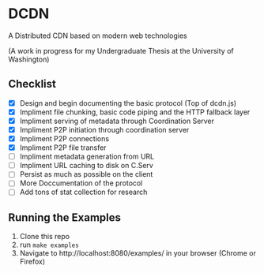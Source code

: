 # DCDN #

A Distributed CDN based on modern web technologies

(A work in progress for my Undergraduate Thesis at the University of Washington)

## Checklist ##
- [x] Design and begin documenting the basic protocol (Top of dcdn.js)
- [x] Impliment file chunking, basic code piping and the HTTP fallback layer
- [x] Impliment serving of metadata through Coordination Server
- [x] Impliment P2P initiation through coordination server
- [x] Impliment P2P connections
- [x] Impliment P2P file transfer
- [ ] Impliment metadata generation from URL
- [ ] Impliment URL caching to disk on C.Serv
- [ ] Persist as much as possible on the client
- [ ] More Doccumentation of the protocol
- [ ] Add tons of stat collection for research

## Running the Examples ##
1. Clone this repo
2. run `make examples`
3. Navigate to http://localhost:8080/examples/ in your browser (Chrome or Firefox)
